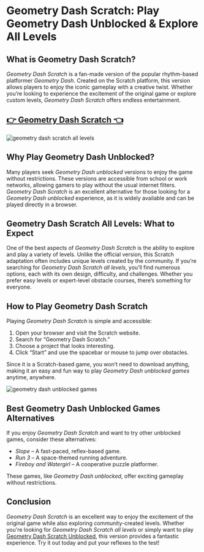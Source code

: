# Geometry Dash Scratch: Play Geometry Dash Unblocked & Explore All Levels

## What is Geometry Dash Scratch?

*Geometry Dash Scratch* is a fan-made version of the popular rhythm-based platformer *Geometry Dash*. Created on the Scratch platform, this version allows players to enjoy the iconic gameplay with a creative twist. Whether you’re looking to experience the excitement of the original game or explore custom levels, *Geometry Dash Scratch* offers endless entertainment.

## <a href="https://classroom-6x-cool.gitlab.io/">👉 Geometry Dash Scratch 👈</a>

![geometry dash scratch all levels](https://github.com/user-attachments/assets/88c2102a-cc4f-4b56-b3af-ac6bcb62b3e3)

## Why Play Geometry Dash Unblocked?

Many players seek *Geometry Dash unblocked* versions to enjoy the game without restrictions. These versions are accessible from school or work networks, allowing gamers to play without the usual internet filters. *Geometry Dash Scratch* is an excellent alternative for those looking for a *Geometry Dash unblocked* experience, as it is widely available and can be played directly in a browser.

## Geometry Dash Scratch All Levels: What to Expect

One of the best aspects of *Geometry Dash Scratch* is the ability to explore and play a variety of levels. Unlike the official version, this Scratch adaptation often includes unique levels created by the community. If you’re searching for *Geometry Dash Scratch all levels*, you’ll find numerous options, each with its own design, difficulty, and challenges. Whether you prefer easy levels or expert-level obstacle courses, there’s something for everyone.

## How to Play Geometry Dash Scratch

Playing *Geometry Dash Scratch* is simple and accessible:
1. Open your browser and visit the Scratch website.
2. Search for “Geometry Dash Scratch.”
3. Choose a project that looks interesting.
4. Click “Start” and use the spacebar or mouse to jump over obstacles.

Since it is a Scratch-based game, you won’t need to download anything, making it an easy and fun way to play *Geometry Dash unblocked games* anytime, anywhere.

![geometry dash unblocked games](https://github.com/user-attachments/assets/740157b5-8358-46b5-ab88-6232ec7ba7a8)

## Best Geometry Dash Unblocked Games Alternatives

If you enjoy *Geometry Dash Scratch* and want to try other unblocked games, consider these alternatives:
- *Slope* – A fast-paced, reflex-based game.
- *Run 3* – A space-themed running adventure.
- *Fireboy and Watergirl* – A cooperative puzzle platformer.

These games, like *Geometry Dash unblocked*, offer exciting gameplay without restrictions.

## Conclusion

*Geometry Dash Scratch* is an excellent way to enjoy the excitement of the original game while also exploring community-created levels. Whether you're looking for *Geometry Dash Scratch all levels* or simply want to play <a href="https://classroom-6x-cool.gitlab.io/">Geometry Dash Scratch Unblocked</a>, this version provides a fantastic experience. Try it out today and put your reflexes to the test!

